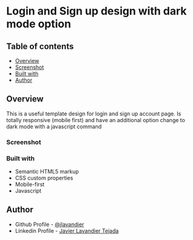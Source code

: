 # Login and Sign up design with dark mode option


## Table of contents

- [Overview](#overview)
- [Screenshot](#screenshot)
- [Built with](builtwith)
- [Author](#author)

## Overview

This is a useful template design for login and sign up account page. Is totally responsive (mobile first) and have an additional option change to dark mode with a javascript command

### Screenshot



### Built with

- Semantic HTML5 markup
- CSS custom properties
- Mobile-first
- Javascript

## Author

- Github Profile - [@jlavandier](https://github.com/jlavandier)
- Linkedin Profile - [Javier Lavandier Tejada](https://www.linkedin.com/in/javier-lavandier-tejada-385473241/)